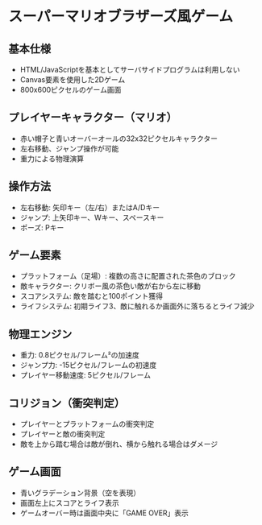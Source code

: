 # スーパーマリオブラザーズ風ゲーム

## 基本仕様
- HTML/JavaScriptを基本としてサーバサイドプログラムは利用しない
- Canvas要素を使用した2Dゲーム
- 800x600ピクセルのゲーム画面

## プレイヤーキャラクター（マリオ）
- 赤い帽子と青いオーバーオールの32x32ピクセルキャラクター
- 左右移動、ジャンプ操作が可能
- 重力による物理演算

## 操作方法
- 左右移動: 矢印キー（左/右）またはA/Dキー
- ジャンプ: 上矢印キー、Wキー、スペースキー
- ポーズ: Pキー

## ゲーム要素
- プラットフォーム（足場）: 複数の高さに配置された茶色のブロック
- 敵キャラクター: クリボー風の茶色い敵が右から左に移動
- スコアシステム: 敵を踏むと100ポイント獲得
- ライフシステム: 初期ライフ3、敵に触れるか画面外に落ちるとライフ減少

## 物理エンジン
- 重力: 0.8ピクセル/フレーム²の加速度
- ジャンプ力: -15ピクセル/フレームの初速度
- プレイヤー移動速度: 5ピクセル/フレーム

## コリジョン（衝突判定）
- プレイヤーとプラットフォームの衝突判定
- プレイヤーと敵の衝突判定
- 敵を上から踏む場合は敵が倒れ、横から触れる場合はダメージ

## ゲーム画面
- 青いグラデーション背景（空を表現）
- 画面左上にスコアとライフ表示
- ゲームオーバー時は画面中央に「GAME OVER」表示